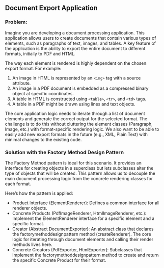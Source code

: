 ## Document Export Application

### Problem: 
Imagine you are developing a document processing application. This application allows users to create documents that contain various types of elements, such as paragraphs of text, images, and tables. A key feature of the application is the ability to export the entire document to different formats, initially to PDF and HTML.

The way each element is rendered is highly dependent on the chosen export format. For example:

1. An image in HTML is represented by an `<img>` tag with a source attribute.
2. An image in a PDF document is embedded as a compressed binary object at specific coordinates.
3. A table in HTML is constructed using `<table>`, `<tr>`, and `<td>` tags.
4. A table in a PDF might be drawn using lines and text objects.

The core application logic needs to iterate through a list of document elements and generate the correct output for the selected format. The challenge is to do this without cluttering the element classes (Paragraph, Image, etc.) with format-specific rendering logic. We also want to be able to easily add new export formats in the future (e.g., XML, Plain Text) with minimal changes to the existing code.

### Solution with the Factory Method Design Pattern
The Factory Method pattern is ideal for this scenario. It provides an interface for creating objects in a superclass but lets subclasses alter the type of objects that will be created. This pattern allows us to decouple the main document processing logic from the concrete rendering classes for each format.

Here’s how the pattern is applied:
- Product Interface (ElementRenderer): Defines a common interface for all renderer objects.
- Concrete Products (PdfImageRenderer, HtmlImageRenderer, etc.): Implement the ElementRenderer interface for a specific element and a specific format.
- Creator (Abstract DocumentExporter): An abstract class that declares the factorymethoddesignpattern method (createRenderer). The core logic for iterating through document elements and calling their render methods lives here.
- Concrete Creators (PdfExporter, HtmlExporter): Subclasses that implement the factorymethoddesignpattern method to create and return the specific Concrete Product for their format.